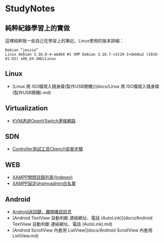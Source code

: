 # StudyNotes
## 純粹紀錄學習上的實做

這裡純粹放一些自己在學習上的筆記，Linux使用的版本詳細：
```
Debian “jessie”
Linux debian 3.16.0-4-amd64 #1 SMP Debian 3.16.7-ckt20-1+deb8u2 (2016-01-02) x86_64 GNU/Linux
```
## Linux
* [Linux 將 ISO檔燒入隨身碟(製作USB開機)](docs/Linux 將 ISO檔燒入隨身碟(製作USB開機).md)

## Virtualization 
* [KVM透過OpenVSwitch連接網路](docs/KVM透過OpenVSwitch連接網路.md)

## SDN
* [Controller測試工具Cbench安裝步驟](docs/Controller測試工具Cbench安裝步驟.md) 

## WEB
* [XAMPP關閉目錄列表(Indexes)](docs/XAMPP關閉目錄列表(Indexes).md) 
* [XAMPP設定phpmyadmin白名單](docs/XAMPP設定phpmyadmin白名單.md) 

## Android
* [Android返回鍵、離開確認訊息](docs/Android返回鍵確認訊息.md)
* [Android TextView 自動判斷 連結網址、電話 (AutoLink)](docs/Android TextView 自動判斷 連結網址、電話 (AutoLink).md)
* [Android ScrollView 內套用 ListView](docs/Android ScrollView 內套用 ListView.md)